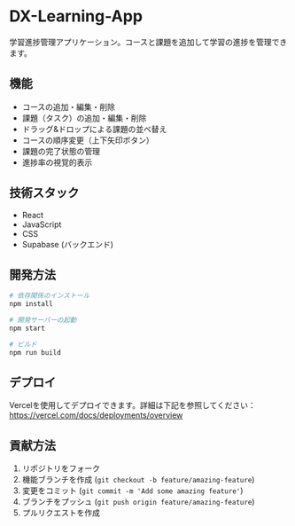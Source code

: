 # DX-Learning-App

学習進捗管理アプリケーション。コースと課題を追加して学習の進捗を管理できます。

## 機能

- コースの追加・編集・削除
- 課題（タスク）の追加・編集・削除
- ドラッグ&ドロップによる課題の並べ替え
- コースの順序変更（上下矢印ボタン）
- 課題の完了状態の管理
- 進捗率の視覚的表示

## 技術スタック

- React
- JavaScript
- CSS
- Supabase (バックエンド)

## 開発方法

```bash
# 依存関係のインストール
npm install

# 開発サーバーの起動
npm start

# ビルド
npm run build
```

## デプロイ

Vercelを使用してデプロイできます。詳細は下記を参照してください：
https://vercel.com/docs/deployments/overview

## 貢献方法

1. リポジトリをフォーク
2. 機能ブランチを作成 (`git checkout -b feature/amazing-feature`)
3. 変更をコミット (`git commit -m 'Add some amazing feature'`)
4. ブランチをプッシュ (`git push origin feature/amazing-feature`)
5. プルリクエストを作成